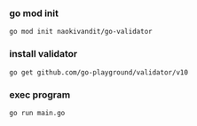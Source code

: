 ### go mod init
```
go mod init naokivandit/go-validator
```

### install validator
```
go get github.com/go-playground/validator/v10
```

### exec program
```
go run main.go
```